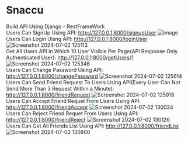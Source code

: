 # Snaccu
Build API Using Django - RestFrameWork<br>
Users Can SignUp Using API: http://127.0.0.1:8000/signupUser ![image](https://github.com/suryapsnkr/SnAccu/assets/91277661/639506e4-166f-45e3-b6ac-f508b702fa60)
<br>
Users Can Login Uisng API: http://127.0.0.1:8000/loginUser ![Screenshot 2024-07-02 125113](https://github.com/suryapsnkr/SnAccu/assets/91277661/d39b01bd-27a3-4e0c-83b3-a5ab3d1fe2cb)
<br>
Get All Users API in Which 10 User Visible Per Page(API Response Only Authenticated User): http://127.0.0.1:8000/getUsers/1 ![Screenshot 2024-07-02 125346](https://github.com/suryapsnkr/SnAccu/assets/91277661/58e4e7b4-99f7-45b6-a069-7c1eab2397fd)
<br>
Users Can Change Password Using API: http://127.0.0.1:8000/changePassword ![Screenshot 2024-07-02 125614](https://github.com/suryapsnkr/SnAccu/assets/91277661/d123dba4-1a69-44d3-8b79-ea8ea7627466)
<br>
Users Can Send Friend Request To Users Using API(Every User Can Not Send More Than 3 Request Within a Minute): http://127.0.0.1:8000/friendRequest ![Screenshot 2024-07-02 125918](https://github.com/suryapsnkr/SnAccu/assets/91277661/508e0b83-d81b-4e65-9f72-b1c67bd65aea)
<br>
Users Can Accept Friend Requet From Users Using API: http://127.0.0.1:8000/friendAccept ![Screenshot 2024-07-02 130034](https://github.com/suryapsnkr/SnAccu/assets/91277661/f3473e43-1e41-414a-acb2-c044001c4523)
<br>
Users Can Reject Friend Requet From Users Using API: http://127.0.0.1:8000/friendReject ![Screenshot 2024-07-02 130126](https://github.com/suryapsnkr/SnAccu/assets/91277661/74d7116c-2f83-47e3-91fa-1e0ebfcccf61)
<br>
Users Can Get All Friends List Using API: http://127.0.0.1:8000/friendList ![Screenshot 2024-07-02 130900](https://github.com/suryapsnkr/SnAccu/assets/91277661/ddb76cb1-d65e-44d5-9c29-c7bc5d6fff1c)
<br>
